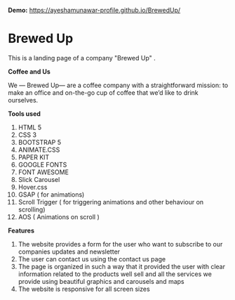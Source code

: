 **Demo:** https://ayeshamunawar-profile.github.io/BrewedUp/

# Brewed Up
This is a landing page of a company "Brewed Up" . 

**Coffee and Us**

We — Brewed Up— are a coffee company with a straightforward 
mission: to make an office and on-the-go cup of coffee that we’d like to drink ourselves.

**Tools used**

1) HTML 5 
2) CSS 3
3) BOOTSTRAP 5
4) ANIMATE.CSS
5) PAPER KIT 
6) GOOGLE FONTS 
7) FONT AWESOME
8) Slick Carousel 
9) Hover.css
10) GSAP ( for animations)
11) Scroll Trigger ( for triggering animations and other behaviour on scrolling)
12) AOS ( Animations on scroll )

**Features**
1) The website provides a form for the user who want to subscribe to our companies updates and newsletter
2) The user can contact us using the contact us page
3) The page is organized in such a way that it provided the user with clear information related to the products well sell 
and all the services we provide using beautiful graphics and carousels and maps 
4) The website is responsive for all screen sizes

